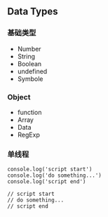 ## Data Types 
### 基础类型
   - Number 
   - String
   - Boolean
   - undefined
   - Symbole
###  Object
   - function
   - Array 
   - Data
   - RegExp


###  单线程

```
console.log('script start')
console.log('do something...')
console.log('script end')

// script start
// do something...
// script end
```